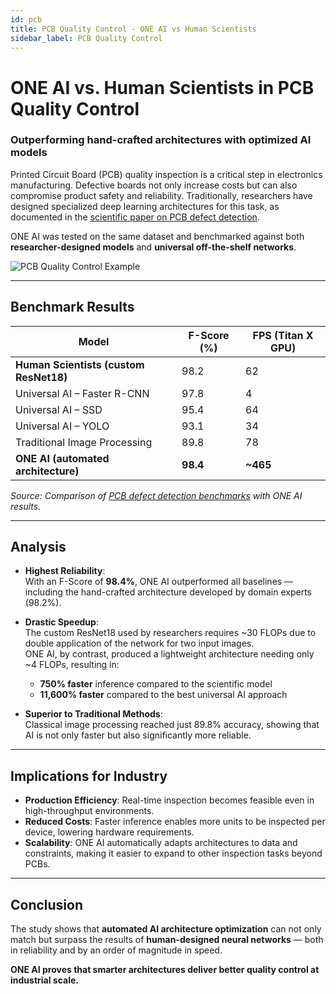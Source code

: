 ```yaml
---
id: pcb
title: PCB Quality Control - ONE AI vs Human Scientists
sidebar_label: PCB Quality Control
---
```


# ONE AI vs. Human Scientists in PCB Quality Control

### Outperforming hand-crafted architectures with optimized AI models

Printed Circuit Board (PCB) quality inspection is a critical step in electronics manufacturing. Defective boards not only increase costs but can also compromise product safety and reliability. Traditionally, researchers have designed specialized deep learning architectures for this task, as documented in the [scientific paper on PCB defect detection](https://arxiv.org/pdf/1902.06197).  

ONE AI was tested on the same dataset and benchmarked against both **researcher-designed models** and **universal off-the-shelf networks**.  

<div style={{display: 'flex', justifyContent: 'center', margin: '20px 0'}}>
  <img src="/img/ai/one_ai_plugin/use_cases/pcb/pcb.png" alt="PCB Quality Control Example" style={{maxHeight: '350px', borderRadius: '8px'}} />
</div>

---

## Benchmark Results

| Model                               | F-Score (%) | FPS (Titan X GPU) |
|-------------------------------------|-------------|-------------------|
| **Human Scientists (custom ResNet18)** | 98.2         | 62                |
| Universal AI – Faster R-CNN         | 97.8         | 4                 |
| Universal AI – SSD                  | 95.4         | 64                |
| Universal AI – YOLO                 | 93.1         | 34                |
| Traditional Image Processing        | 89.8         | 78                |
| **ONE AI (automated architecture)** | **98.4**     | **~465**          |

*Source: Comparison of [PCB defect detection benchmarks](https://arxiv.org/pdf/1902.06197) with ONE AI results.*

---

## Analysis

- **Highest Reliability**:  
  With an F-Score of **98.4%**, ONE AI outperformed all baselines — including the hand-crafted architecture developed by domain experts (98.2%).  

- **Drastic Speedup**:  
  The custom ResNet18 used by researchers requires ~30 FLOPs due to double application of the network for two input images.  
  ONE AI, by contrast, produced a lightweight architecture needing only ~4 FLOPs, resulting in:  
  * **750% faster** inference compared to the scientific model  
  * **11,600% faster** compared to the best universal AI approach  

- **Superior to Traditional Methods**:  
  Classical image processing reached just 89.8% accuracy, showing that AI is not only faster but also significantly more reliable.  

---

## Implications for Industry

- **Production Efficiency**: Real-time inspection becomes feasible even in high-throughput environments.  
- **Reduced Costs**: Faster inference enables more units to be inspected per device, lowering hardware requirements.  
- **Scalability**: ONE AI automatically adapts architectures to data and constraints, making it easier to expand to other inspection tasks beyond PCBs.  

---

## Conclusion

The study shows that **automated AI architecture optimization** can not only match but surpass the results of **human-designed neural networks** — both in reliability and by an order of magnitude in speed.  

**ONE AI proves that smarter architectures deliver better quality control at industrial scale.**  
